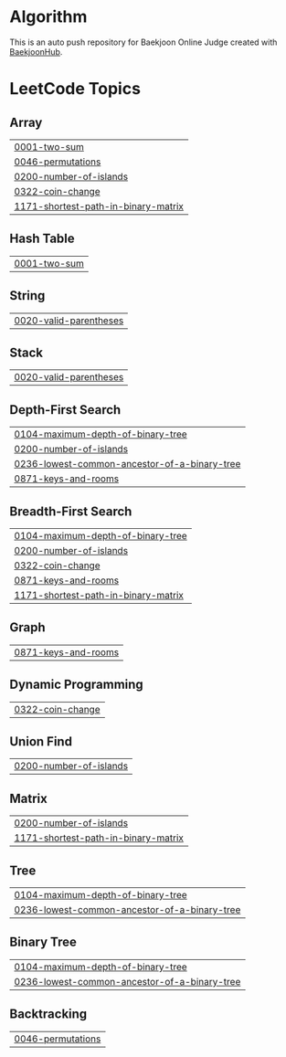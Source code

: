 # Algorithm
This is an auto push repository for Baekjoon Online Judge created with [BaekjoonHub](https://github.com/BaekjoonHub/BaekjoonHub).

<!---LeetCode Topics Start-->
# LeetCode Topics
## Array
|  |
| ------- |
| [0001-two-sum](https://github.com/Whatdoyumin/Algorithm/tree/master/0001-two-sum) |
| [0046-permutations](https://github.com/Whatdoyumin/Algorithm/tree/master/0046-permutations) |
| [0200-number-of-islands](https://github.com/Whatdoyumin/Algorithm/tree/master/0200-number-of-islands) |
| [0322-coin-change](https://github.com/Whatdoyumin/Algorithm/tree/master/0322-coin-change) |
| [1171-shortest-path-in-binary-matrix](https://github.com/Whatdoyumin/Algorithm/tree/master/1171-shortest-path-in-binary-matrix) |
## Hash Table
|  |
| ------- |
| [0001-two-sum](https://github.com/Whatdoyumin/Algorithm/tree/master/0001-two-sum) |
## String
|  |
| ------- |
| [0020-valid-parentheses](https://github.com/Whatdoyumin/Algorithm/tree/master/0020-valid-parentheses) |
## Stack
|  |
| ------- |
| [0020-valid-parentheses](https://github.com/Whatdoyumin/Algorithm/tree/master/0020-valid-parentheses) |
## Depth-First Search
|  |
| ------- |
| [0104-maximum-depth-of-binary-tree](https://github.com/Whatdoyumin/Algorithm/tree/master/0104-maximum-depth-of-binary-tree) |
| [0200-number-of-islands](https://github.com/Whatdoyumin/Algorithm/tree/master/0200-number-of-islands) |
| [0236-lowest-common-ancestor-of-a-binary-tree](https://github.com/Whatdoyumin/Algorithm/tree/master/0236-lowest-common-ancestor-of-a-binary-tree) |
| [0871-keys-and-rooms](https://github.com/Whatdoyumin/Algorithm/tree/master/0871-keys-and-rooms) |
## Breadth-First Search
|  |
| ------- |
| [0104-maximum-depth-of-binary-tree](https://github.com/Whatdoyumin/Algorithm/tree/master/0104-maximum-depth-of-binary-tree) |
| [0200-number-of-islands](https://github.com/Whatdoyumin/Algorithm/tree/master/0200-number-of-islands) |
| [0322-coin-change](https://github.com/Whatdoyumin/Algorithm/tree/master/0322-coin-change) |
| [0871-keys-and-rooms](https://github.com/Whatdoyumin/Algorithm/tree/master/0871-keys-and-rooms) |
| [1171-shortest-path-in-binary-matrix](https://github.com/Whatdoyumin/Algorithm/tree/master/1171-shortest-path-in-binary-matrix) |
## Graph
|  |
| ------- |
| [0871-keys-and-rooms](https://github.com/Whatdoyumin/Algorithm/tree/master/0871-keys-and-rooms) |
## Dynamic Programming
|  |
| ------- |
| [0322-coin-change](https://github.com/Whatdoyumin/Algorithm/tree/master/0322-coin-change) |
## Union Find
|  |
| ------- |
| [0200-number-of-islands](https://github.com/Whatdoyumin/Algorithm/tree/master/0200-number-of-islands) |
## Matrix
|  |
| ------- |
| [0200-number-of-islands](https://github.com/Whatdoyumin/Algorithm/tree/master/0200-number-of-islands) |
| [1171-shortest-path-in-binary-matrix](https://github.com/Whatdoyumin/Algorithm/tree/master/1171-shortest-path-in-binary-matrix) |
## Tree
|  |
| ------- |
| [0104-maximum-depth-of-binary-tree](https://github.com/Whatdoyumin/Algorithm/tree/master/0104-maximum-depth-of-binary-tree) |
| [0236-lowest-common-ancestor-of-a-binary-tree](https://github.com/Whatdoyumin/Algorithm/tree/master/0236-lowest-common-ancestor-of-a-binary-tree) |
## Binary Tree
|  |
| ------- |
| [0104-maximum-depth-of-binary-tree](https://github.com/Whatdoyumin/Algorithm/tree/master/0104-maximum-depth-of-binary-tree) |
| [0236-lowest-common-ancestor-of-a-binary-tree](https://github.com/Whatdoyumin/Algorithm/tree/master/0236-lowest-common-ancestor-of-a-binary-tree) |
## Backtracking
|  |
| ------- |
| [0046-permutations](https://github.com/Whatdoyumin/Algorithm/tree/master/0046-permutations) |
<!---LeetCode Topics End-->